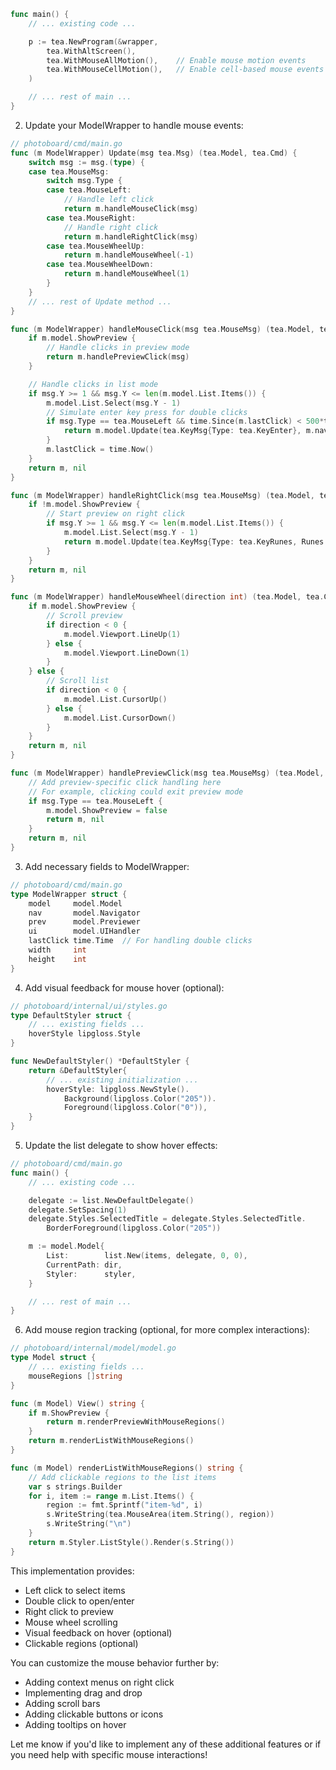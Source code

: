 ```go
func main() {
    // ... existing code ...

    p := tea.NewProgram(&wrapper,
        tea.WithAltScreen(),
        tea.WithMouseAllMotion(),    // Enable mouse motion events
        tea.WithMouseCellMotion(),   // Enable cell-based mouse events
    )

    // ... rest of main ...
}
```

2. Update your ModelWrapper to handle mouse events:

```go
// photoboard/cmd/main.go
func (m ModelWrapper) Update(msg tea.Msg) (tea.Model, tea.Cmd) {
    switch msg := msg.(type) {
    case tea.MouseMsg:
        switch msg.Type {
        case tea.MouseLeft:
            // Handle left click
            return m.handleMouseClick(msg)
        case tea.MouseRight:
            // Handle right click
            return m.handleRightClick(msg)
        case tea.MouseWheelUp:
            return m.handleMouseWheel(-1)
        case tea.MouseWheelDown:
            return m.handleMouseWheel(1)
        }
    }
    // ... rest of Update method ...
}

func (m ModelWrapper) handleMouseClick(msg tea.MouseMsg) (tea.Model, tea.Cmd) {
    if m.model.ShowPreview {
        // Handle clicks in preview mode
        return m.handlePreviewClick(msg)
    }

    // Handle clicks in list mode
    if msg.Y >= 1 && msg.Y <= len(m.model.List.Items()) {
        m.model.List.Select(msg.Y - 1)
        // Simulate enter key press for double clicks
        if msg.Type == tea.MouseLeft && time.Since(m.lastClick) < 500*time.Millisecond {
            return m.model.Update(tea.KeyMsg{Type: tea.KeyEnter}, m.nav, m.prev, m.ui)
        }
        m.lastClick = time.Now()
    }
    return m, nil
}

func (m ModelWrapper) handleRightClick(msg tea.MouseMsg) (tea.Model, tea.Cmd) {
    if !m.model.ShowPreview {
        // Start preview on right click
        if msg.Y >= 1 && msg.Y <= len(m.model.List.Items()) {
            m.model.List.Select(msg.Y - 1)
            return m.model.Update(tea.KeyMsg{Type: tea.KeyRunes, Runes: []rune("p")}, m.nav, m.prev, m.ui)
        }
    }
    return m, nil
}

func (m ModelWrapper) handleMouseWheel(direction int) (tea.Model, tea.Cmd) {
    if m.model.ShowPreview {
        // Scroll preview
        if direction < 0 {
            m.model.Viewport.LineUp(1)
        } else {
            m.model.Viewport.LineDown(1)
        }
    } else {
        // Scroll list
        if direction < 0 {
            m.model.List.CursorUp()
        } else {
            m.model.List.CursorDown()
        }
    }
    return m, nil
}

func (m ModelWrapper) handlePreviewClick(msg tea.MouseMsg) (tea.Model, tea.Cmd) {
    // Add preview-specific click handling here
    // For example, clicking could exit preview mode
    if msg.Type == tea.MouseLeft {
        m.model.ShowPreview = false
        return m, nil
    }
    return m, nil
}
```

3. Add necessary fields to ModelWrapper:

```go
// photoboard/cmd/main.go
type ModelWrapper struct {
    model     model.Model
    nav       model.Navigator
    prev      model.Previewer
    ui        model.UIHandler
    lastClick time.Time  // For handling double clicks
    width     int
    height    int
}
```

4. Add visual feedback for mouse hover (optional):

```go
// photoboard/internal/ui/styles.go
type DefaultStyler struct {
    // ... existing fields ...
    hoverStyle lipgloss.Style
}

func NewDefaultStyler() *DefaultStyler {
    return &DefaultStyler{
        // ... existing initialization ...
        hoverStyle: lipgloss.NewStyle().
            Background(lipgloss.Color("205")).
            Foreground(lipgloss.Color("0")),
    }
}
```

5. Update the list delegate to show hover effects:

```go
// photoboard/cmd/main.go
func main() {
    // ... existing code ...

    delegate := list.NewDefaultDelegate()
    delegate.SetSpacing(1)
    delegate.Styles.SelectedTitle = delegate.Styles.SelectedTitle.
        BorderForeground(lipgloss.Color("205"))

    m := model.Model{
        List:        list.New(items, delegate, 0, 0),
        CurrentPath: dir,
        Styler:      styler,
    }

    // ... rest of main ...
}
```

6. Add mouse region tracking (optional, for more complex interactions):

```go
// photoboard/internal/model/model.go
type Model struct {
    // ... existing fields ...
    mouseRegions []string
}

func (m Model) View() string {
    if m.ShowPreview {
        return m.renderPreviewWithMouseRegions()
    }
    return m.renderListWithMouseRegions()
}

func (m Model) renderListWithMouseRegions() string {
    // Add clickable regions to the list items
    var s strings.Builder
    for i, item := range m.List.Items() {
        region := fmt.Sprintf("item-%d", i)
        s.WriteString(tea.MouseArea(item.String(), region))
        s.WriteString("\n")
    }
    return m.Styler.ListStyle().Render(s.String())
}
```

This implementation provides:
- Left click to select items
- Double click to open/enter
- Right click to preview
- Mouse wheel scrolling
- Visual feedback on hover (optional)
- Clickable regions (optional)

You can customize the mouse behavior further by:
- Adding context menus on right click
- Implementing drag and drop
- Adding scroll bars
- Adding clickable buttons or icons
- Adding tooltips on hover

Let me know if you'd like to implement any of these additional features or if you need help with specific mouse interactions!
